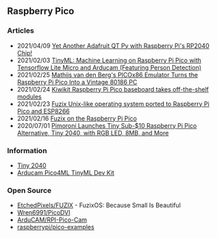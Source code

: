 ## Raspberry Pico


### Articles
- 2021/04/09 [Yet Another Adafruit QT Py with Raspberry Pi's RP2040 Chip!](https://www.hackster.io/news/yet-another-adafruit-qt-py-with-raspberry-pi-s-rp2040-chip-48fd327daa1f)
- 2021/02/03 [TinyML: Machine Learning on Raspberry Pi Pico with Tensorflow Lite Micro and Arducam (Featuring Person Detection)](https://www.arducam.com/raspberry-pi-pico-tensorflow-lite-micro-person-detection-arducam/)
- 2021/02/25 [Mathijs van den Berg's PICOx86 Emulator Turns the Raspberry Pi Pico Into a Vintage 80186 PC](https://www.hackster.io/news/mathijs-van-den-berg-s-picox86-emulator-turns-the-raspberry-pi-pico-into-a-vintage-80186-pc-609427451f55?fbclid=IwAR0b5LSH26Rv_Vk9SKOjNHJkiz5MtkWvDCaLrIdFVt11yK6XzLo3kU8h1ak)
- 2021/02/24 [Kiwikit Raspberry Pi Pico baseboard takes off-the-shelf modules](https://www.cnx-software.com/2021/02/24/kiwikit-raspberry-pi-pico-baseboard-takes-off-the-shelf-modules/)
- 2021/02/23 [Fuzix Unix-like operating system ported to Raspberry Pi Pico and ESP8266](https://www.cnx-software.com/2021/02/23/fuzix-unix-like-operating-system-ported-to-raspberry-pi-pico-and-esp8266/)
- 2021/02/16 [Fuzix on the Raspberry Pi Pico](http://cowlark.com/2021-02-16-fuzix-pi-pico/)
- 2020/07/01 [Pimoroni Launches Tiny Sub-$10 Raspberry Pi Pico Alternative, Tiny 2040, with RGB LED, 8MB, and More](https://www.hackster.io/news/pimoroni-launches-tiny-sub-10-raspberry-pi-pico-alternative-tiny-2040-with-rgb-led-8mb-and-more-c536174d6e19)


### Information
- [Tiny 2040](https://shop.pimoroni.com/products/tiny-2040)
- [Arducam Pico4ML TinyML Dev Kit](https://www.uctronics.com/raspberry-pi-pico/-rp2040-based-arducam-pico4ml-dev-board-for-machine-vision.html)


### Open Source
- [EtchedPixels/FUZIX](https://github.com/EtchedPixels/FUZIX) - FuzixOS: Because Small Is Beautiful
- [Wren6991/PicoDVI](https://github.com/Wren6991/PicoDVI) 
- [ArduCAM/RPI-Pico-Cam](https://github.com/ArduCAM/RPI-Pico-Cam)
- [raspberrypi/pico-examples](https://github.com/raspberrypi/pico-examples)

